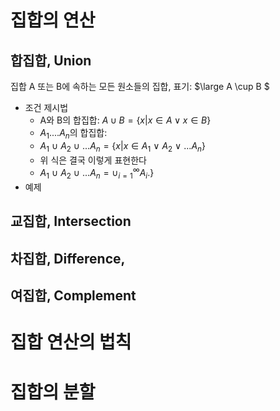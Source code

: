 # 집합의 연산

## 합집합, Union
집합 A 또는 B에 속하는 모든 원소들의 집합, 표기: $\large A \cup B $

- 조건 제시법
   + A와 B의 합집합: $A \cup B = \{x|x\in A \vee x \in B\}$
   + $A_{1}....A_n$의 합집합:
  + $A_{1}\:\cup\:A_{2}\:\cup\:...A_{n} = \{x|x \in A_{1}\:\vee\:A_{2}\:\vee\:...A_{n}\}$
  + 위 식은 결국 이렇게 표현한다
  + $A_{1}\:\cup\:A_{2}\:\cup\:...A_{n} =  \cup_{i=1}^{\infty}{A_{i}.\}}$
- 예제
## 교집합, Intersection


## 차집합, Difference,

## 여집합, Complement



# 집합 연산의 법칙


# 집합의 분할
